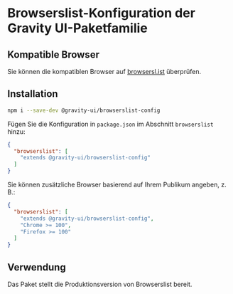 # Browserslist-Konfiguration der Gravity UI-Paketfamilie

## Kompatible Browser

Sie können die kompatiblen Browser auf [browsersl.ist](https://browsersl.ist/#q=last%202%20major%20versions%20and%20last%202%20years%20and%20fully%20supports%20es6%20and%20%3E%200.05%25%0Anot%20dead%0Anot%20op_mini%20all%0Anot%20and_qq%20%3E%200%0Anot%20and_uc%20%3E%200%0AFirefox%20ESR%0AChrome%20%3E%200%20and%20last%202%20years%20and%20%3E%200.05%25%0ASafari%20%3E%200%20and%20last%202%20years%20and%20%3E%200.05%25%0AFirefox%20%3E%200%20and%20last%202%20years%20and%20%3E%200.01%25) überprüfen.

## Installation

```bash
npm i --save-dev @gravity-ui/browserslist-config
```

Fügen Sie die Konfiguration in `package.json` im Abschnitt `browserslist` hinzu:

```json
{
  "browserslist": [
    "extends @gravity-ui/browserslist-config"
  ]
}
```

Sie können zusätzliche Browser basierend auf Ihrem Publikum angeben, z. B.:

```json
{
  "browserslist": [
    "extends @gravity-ui/browserslist-config",
    "Chrome >= 100",
    "Firefox >= 100"
  ]
}
```

## Verwendung

Das Paket stellt die Produktionsversion von Browserslist bereit.